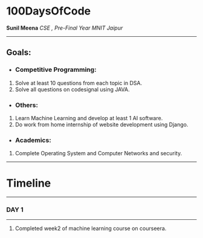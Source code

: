 # 100DaysOfCode

**Sunil Meena**
*CSE , Pre-Final Year MNIT Jaipur*

---
## Goals:

+ ### Competitive Programming:

1. Solve at least 10 questions from each topic in DSA.		
2. Solve all questions on codesignal using JAVA.
		 
+ ### Others:
 1. Learn Machine Learning and develop at least 1 AI software.
 2. Do work from home internship of website development using Django.
		
+ ### Academics:
1. Complete Operating System and Computer Networks and security.
		
---

# Timeline

---

### DAY 1
---
1. Completed week2 of machine learning course on courseera.